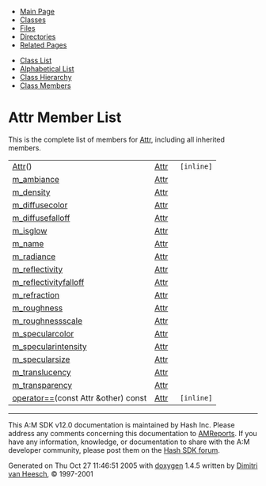 <div class="tabs">

- [Main Page](index.md)
- <span id="current">[Classes](annotated.md)</span>
- [Files](files.md)
- [Directories](dirs.md)
- [Related Pages](pages.md)

</div>

<div class="tabs">

- [Class List](annotated.md)
- [Alphabetical List](classes.md)
- [Class Hierarchy](hierarchy.md)
- [Class Members](functions.md)

</div>

# Attr Member List

This is the complete list of members for <a href="classAttr.md" class="el">Attr</a>, including all inherited members.

|  |  |  |
|----|----|----|
| <a href="classAttr.md#be43eb7e2c24861ba5937084b8007c0d" class="el">Attr</a>() | <a href="classAttr.md" class="el">Attr</a> | ` [inline]` |
| <a href="classAttr.md#c50c14ebec8ec02b3aaccfbed8fcbcaf" class="el">m_ambiance</a> | <a href="classAttr.md" class="el">Attr</a> |  |
| <a href="classAttr.md#865551913e8b733d8219994e90fa8388" class="el">m_density</a> | <a href="classAttr.md" class="el">Attr</a> |  |
| <a href="classAttr.md#49e6dfdd291c2ca739b3cd0eb5baf1fd" class="el">m_diffusecolor</a> | <a href="classAttr.md" class="el">Attr</a> |  |
| <a href="classAttr.md#17cfc1441257c3d4e9f2a1d29d64c36d" class="el">m_diffusefalloff</a> | <a href="classAttr.md" class="el">Attr</a> |  |
| <a href="classAttr.md#83bf5ac2709eeff42c23374c15f99008" class="el">m_isglow</a> | <a href="classAttr.md" class="el">Attr</a> |  |
| <a href="classAttr.md#ce8785f7d4587a5968f088b366c90f2d" class="el">m_name</a> | <a href="classAttr.md" class="el">Attr</a> |  |
| <a href="classAttr.md#e1bf65bd8cbb89faaf724ee673dc83f3" class="el">m_radiance</a> | <a href="classAttr.md" class="el">Attr</a> |  |
| <a href="classAttr.md#bdf8748d684dd813aa69c32b51cea1ff" class="el">m_reflectivity</a> | <a href="classAttr.md" class="el">Attr</a> |  |
| <a href="classAttr.md#ae109ded95a5c8b0d17780ca6ba2804f" class="el">m_reflectivityfalloff</a> | <a href="classAttr.md" class="el">Attr</a> |  |
| <a href="classAttr.md#12d0d9d393f4d61b7df4c5cece015388" class="el">m_refraction</a> | <a href="classAttr.md" class="el">Attr</a> |  |
| <a href="classAttr.md#01160238b6c027f7dfae987b61830e8f" class="el">m_roughness</a> | <a href="classAttr.md" class="el">Attr</a> |  |
| <a href="classAttr.md#3420a57649dbd111339331ffff6d4d9f" class="el">m_roughnessscale</a> | <a href="classAttr.md" class="el">Attr</a> |  |
| <a href="classAttr.md#9e0cc625475fe93e469d8c8f0f76a264" class="el">m_specularcolor</a> | <a href="classAttr.md" class="el">Attr</a> |  |
| <a href="classAttr.md#c01b84aab92d2ce878a4f7c46f884cee" class="el">m_specularintensity</a> | <a href="classAttr.md" class="el">Attr</a> |  |
| <a href="classAttr.md#b607d080636cddaf52f1794477e39be5" class="el">m_specularsize</a> | <a href="classAttr.md" class="el">Attr</a> |  |
| <a href="classAttr.md#9d9ee3d30b59e368e792b92c3fc8bb6e" class="el">m_translucency</a> | <a href="classAttr.md" class="el">Attr</a> |  |
| <a href="classAttr.md#424174c09b8f77dbf31d0c863e31b246" class="el">m_transparency</a> | <a href="classAttr.md" class="el">Attr</a> |  |
| <a href="classAttr.md#d991814dd57a48a564470dcc340d6ada" class="el">operator==</a>(const Attr &other) const | <a href="classAttr.md" class="el">Attr</a> | ` [inline]` |

------------------------------------------------------------------------

<span class="small">This A:M SDK v12.0 documentation is maintained by Hash Inc. Please address any comments concerning this documentation to [AMReports](http://www.hash.com/reports). If you have any information, knowledge, or documentation to share with the A:M developer community, please post them on the [Hash SDK forum](http://www.hash.com/forums/index.php?showforum=11).</span>

Generated on Thu Oct 27 11:46:51 2005 with [<span class="image placeholder" original-image-src="doxygen.png" original-image-title="" height="45" width="100" align="middle" border="0">doxygen</span>](http://www.doxygen.org/index.html) 1.4.5 written by [Dimitri van Heesch](mailto:dimitri@stack.nl), © 1997-2001
